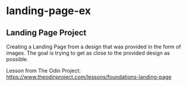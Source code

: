 # landing-page-ex

## Landing Page Project

Creating a Landing Page from a design that was provided in the form of images. The goal is trying to get as close to the provided design as possible.

Lesson from The Odin Project:  
https://www.theodinproject.com/lessons/foundations-landing-page
